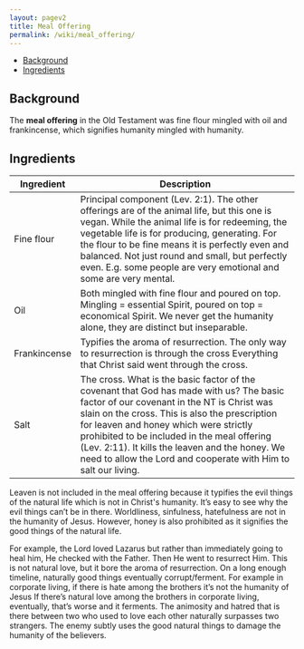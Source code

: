 ```yaml
---
layout: pagev2
title: Meal Offering
permalink: /wiki/meal_offering/
---
```

- [Background](#background)
- [Ingredients](#ingredients)

## Background

The **meal offering** in the Old Testament was fine flour mingled with oil and frankincense, which signifies humanity mingled with humanity.

## Ingredients

| Ingredient | Description |
| --- | --- |
| Fine flour | Principal component (Lev. 2:1). The other offerings are of the animal life, but this one is vegan. While the animal life is for redeeming, the vegetable life is for producing, generating. For the flour to be fine means it is perfectly even and balanced. Not just round and small, but perfectly even. E.g. some people are very emotional and some are very mental.  |
| Oil | Both mingled with fine flour and poured on top. Mingling = essential Spirit, poured on top = economical Spirit. We never get the humanity alone, they are distinct but inseparable.  |
| Frankincense | Typifies the aroma of resurrection. The only way to resurrection is through the cross Everything that Christ said went through the cross. |
| Salt | The cross. What is the basic factor of the covenant that God has made with us? The basic factor of our covenant in the NT is Christ was slain on the cross. This is also the prescription for leaven and honey which were strictly prohibited to be included in the meal offering (Lev. 2:11). It kills the leaven and the honey. We need to allow the Lord and cooperate with Him to salt our living. |

Leaven is not included in the meal offering because it typifies the evil things of the natural life which is not in Christ's humanity. It’s easy to see why the evil things can’t be in there. Worldliness, sinfulness, hatefulness are not in the humanity of Jesus. However, honey is also prohibited as it signifies the good things of the natural life.

For example, the Lord loved Lazarus but rather than immediately going to heal him, He checked with the Father. Then He went to resurrect Him. This is not natural love, but it bore the aroma of resurrection. On a long enough timeline, naturally good things eventually corrupt/ferment. For example in corporate living, if there is hate among the brothers it’s not the humanity of Jesus If there’s natural love among the brothers in corporate living, eventually, that’s worse and it ferments. The animosity and hatred that is there between two who used to love each other naturally surpasses two strangers. The enemy subtly uses the good natural things to damage the humanity of the believers.